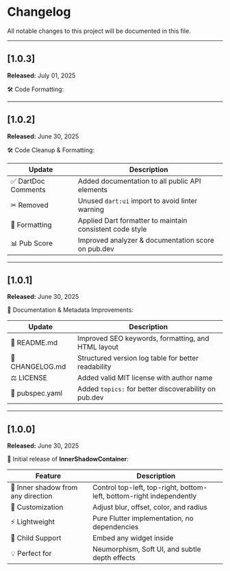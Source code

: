 # Changelog

All notable changes to this project will be documented in this file.

---

## [1.0.3]
**Released:** July 01, 2025

🛠️ Code Formatting:

---

## [1.0.2]
**Released:** June 30, 2025

🛠️ Code Cleanup & Formatting:

| Update              | Description                                              |
|---------------------|----------------------------------------------------------|
| ✅ DartDoc Comments | Added documentation to all public API elements           |
| ✂ Removed           | Unused `dart:ui` import to avoid linter warning          |
| 🧹 Formatting       | Applied Dart formatter to maintain consistent code style |
| 📊 Pub Score        | Improved analyzer & documentation score on pub.dev       |

---

## [1.0.1]
**Released:** June 30, 2025

📝 Documentation & Metadata Improvements:

| Update           | Description                                                  |
|------------------|--------------------------------------------------------------|
| 📄 README.md     | Improved SEO keywords, formatting, and HTML layout           |
| 📅 CHANGELOG.md  | Structured version log table for better readability          |
| ⚖ LICENSE        | Added valid MIT license with author name                     |
| 🔖 pubspec.yaml  | Added `topics:` for better discoverability on pub.dev        |

---

## [1.0.0]
**Released:** June 30, 2025

🎉 Initial release of **InnerShadowContainer**:

| Feature                         | Description                                                              |
|----------------------------------|---------------------------------------------------------------------------|
| 🔹 Inner shadow from any direction | Control top-left, top-right, bottom-left, bottom-right independently    |
| 🎨 Customization                 | Adjust blur, offset, color, and radius                                   |
| ⚡ Lightweight                   | Pure Flutter implementation, no dependencies                            |
| 🧩 Child Support                 | Embed any widget inside                                                 |
| 💡 Perfect for                   | Neumorphism, Soft UI, and subtle depth effects                          |
